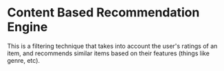 # Content Based Recommendation Engine
This is a filtering technique that takes into account the user's ratings of an item, and recommends similar items based on their features (things like genre, etc).
